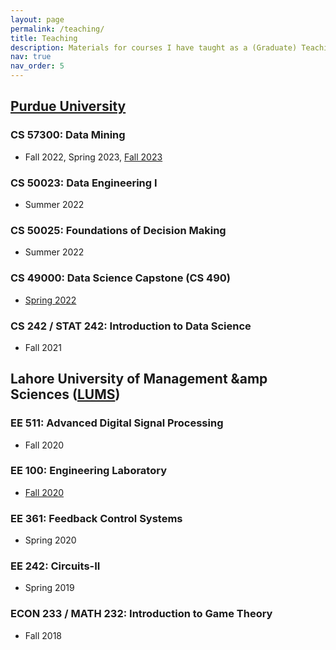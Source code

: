 ```yaml
---
layout: page
permalink: /teaching/
title: Teaching
description: Materials for courses I have taught as a (Graduate) Teaching Assistant.
nav: true
nav_order: 5
---
```


## [Purdue University](https://cs.purdue.edu/)

### CS 57300: Data Mining
- Fall 2022, Spring 2023, [Fall 2023](https://mingyin.org/CS573/Fall2023/index.html)

### CS 50023: Data Engineering I
- Summer 2022

### CS 50025: Foundations of Decision Making
- Summer 2022

### CS 49000: Data Science Capstone (CS 490)
- [Spring 2022](https://www.cs.purdue.edu/homes/jhonorio/22spring-cs49000dsc.html)

### CS 242 / STAT 242: Introduction to Data Science
- Fall 2021


## Lahore University of Management &amp Sciences ([LUMS](https://www.lums.edu.pk/))

### EE 511: Advanced Digital Signal Processing
- Fall 2020

### EE 100: Engineering Laboratory
- [Fall 2020](https://www.youtube.com/playlist?list=PL3kF3A_nOa9jiO6uld9LgrmhKKgvcsBZ_)

### EE 361: Feedback Control Systems
- Spring 2020

### EE 242: Circuits-II
- Spring 2019

### ECON 233 / MATH 232: Introduction to Game Theory
- Fall 2018

